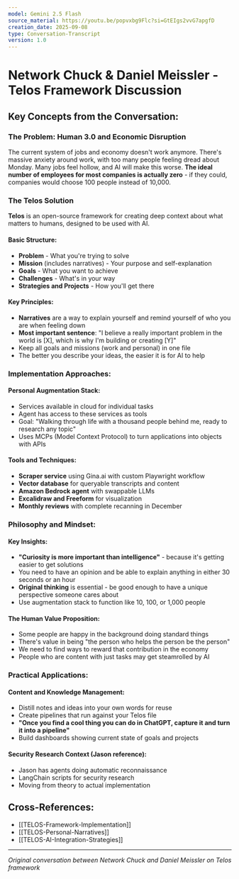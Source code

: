 ```yaml
---
model: Gemini 2.5 Flash
source_material: https://youtu.be/popvxbg9Flc?si=GtEIgs2vvG7apgfD
creation_date: 2025-09-08
type: Conversation-Transcript
version: 1.0
---
```


# Network Chuck & Daniel Meissler - Telos Framework Discussion

## Key Concepts from the Conversation:

### The Problem: Human 3.0 and Economic Disruption
The current system of jobs and economy doesn't work anymore. There's massive anxiety around work, with too many people feeling dread about Monday. Many jobs feel hollow, and AI will make this worse. **The ideal number of employees for most companies is actually zero** - if they could, companies would choose 100 people instead of 10,000.

### The Telos Solution
**Telos** is an open-source framework for creating deep context about what matters to humans, designed to be used with AI.

#### Basic Structure:
- **Problem** - What you're trying to solve
- **Mission** (includes narratives) - Your purpose and self-explanation
- **Goals** - What you want to achieve  
- **Challenges** - What's in your way
- **Strategies and Projects** - How you'll get there

#### Key Principles:
- **Narratives** are a way to explain yourself and remind yourself of who you are when feeling down
- **Most important sentence**: "I believe a really important problem in the world is [X], which is why I'm building or creating [Y]"
- Keep all goals and missions (work and personal) in one file
- The better you describe your ideas, the easier it is for AI to help

### Implementation Approaches:

#### Personal Augmentation Stack:
- Services available in cloud for individual tasks
- Agent has access to these services as tools
- Goal: "Walking through life with a thousand people behind me, ready to research any topic"
- Uses MCPs (Model Context Protocol) to turn applications into objects with APIs

#### Tools and Techniques:
- **Scraper service** using Gina.ai with custom Playwright workflow
- **Vector database** for queryable transcripts and content
- **Amazon Bedrock agent** with swappable LLMs
- **Excalidraw and Freeform** for visualization
- **Monthly reviews** with complete recanning in December

### Philosophy and Mindset:

#### Key Insights:
- **"Curiosity is more important than intelligence"** - because it's getting easier to get solutions
- You need to have an opinion and be able to explain anything in either 30 seconds or an hour
- **Original thinking** is essential - be good enough to have a unique perspective someone cares about
- Use augmentation stack to function like 10, 100, or 1,000 people

#### The Human Value Proposition:
- Some people are happy in the background doing standard things
- There's value in being "the person who helps the person be the person" 
- We need to find ways to reward that contribution in the economy
- People who are content with just tasks may get steamrolled by AI

### Practical Applications:

#### Content and Knowledge Management:
- Distill notes and ideas into your own words for reuse
- Create pipelines that run against your Telos file
- **"Once you find a cool thing you can do in ChatGPT, capture it and turn it into a pipeline"**
- Build dashboards showing current state of goals and projects

#### Security Research Context (Jason reference):
- Jason has agents doing automatic reconnaissance 
- LangChain scripts for security research
- Moving from theory to actual implementation

## Cross-References:
- [[TELOS-Framework-Implementation]]
- [[TELOS-Personal-Narratives]]
- [[TELOS-AI-Integration-Strategies]]

---
*Original conversation between Network Chuck and Daniel Meissler on Telos framework*